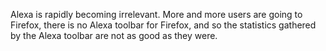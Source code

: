 Alexa is rapidly becoming irrelevant. More and more users are going to Firefox, there is no Alexa toolbar for Firefox, and so the statistics gathered by the Alexa toolbar are not as good as they were.